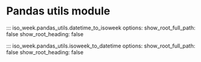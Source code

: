 # Pandas utils module

::: iso_week.pandas_utils.datetime_to_isoweek
    options:
        show_root_full_path: false
        show_root_heading: false

::: iso_week.pandas_utils.isoweek_to_datetime
    options:
        show_root_full_path: false
        show_root_heading: false
